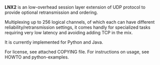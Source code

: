 **LNX2** is an low-overhead session layer extension of UDP protocol to provide optional retransmission and ordering. 

Multiplexing up to 256 logical channels, of which each can have different reliability/retransmission settings, it comes handly for specialized tasks requiring very low latency and avoiding adding TCP in the mix.

It is currently implemented for Python and Java.

For license, see attached COPYING file. For instructions on usage, see HOWTO and python-examples.